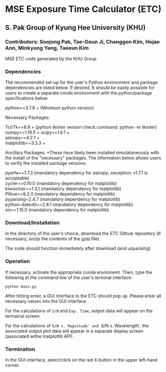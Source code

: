# MSE Exposure Time Calculator (ETC)
## S. Pak Group of Kyung Hee University (KHU)
### Contributors: Soojong Pak, Tae-Geun Ji, Changgon Kim, Hojae Ann, Minkyung Yang, Taeeun Kim

MSE ETC code generated by the KHU Group

### Dependencies 
The recommended set-up for the user's Python environment and package dependencies are listed below.  If desired, tt should be easily possible for users to create a separate conda environment with the python/package specifications below.    

python==3.7.9	+	(Minimum python version)  

Necessary Packages:

Tcl/Tk==8.6	+	(python tkinter version check command: python -m tkinter)  
numpy==1.19.5	+ 
scipy==1.6.1 +		 
astropy==4.2.1 + 	  
matplotlib==3.3.3 +  

Ancillary Packages:
*These have likely been installed simulataneously with the install of the "necessary" packages.  The information below allows users to verify the installed package versions.

pyerfa==1.7.3		(mandatory dependency for astropy; exception: v1.7.1 is acceptable)  
cycler==0.10.0		(mandatory dependency for matplotlib)  
kiwisolver==1.3.1	(mandatory dependency for matplotlib)  
Pillow==8.2.0		(mandatory dependency for matplotlib)  
pyparsing=2.4.7		(mandatory dependency for matplotlib)  
python-dateutil==2.8.1	(mandatory dependency for matplotlib)  
six==1.15.0		(mandatory dependency for matplotlib)  

### Download/Installation
In the directory of the user's choice, download the ETC Github repository (if necessary, unzip the contents of the gzip file). 

The code should function immediately after download (and unpacking)

### Operation
If necessary, activate the appropriate conda environemt.  Then, type the following at the command line of the user's terminal interface:

`python main.py`


After hitting enter, a GUI interface to the ETC should pop up.  Please enter all necessary values into the GUI interface. 

For the calculations of `S/N` and `Exp. Time`, output data will appear on the termainal screen. 

For the calculations of `S/N v. Magnitude' and `S/N v. Wavelength', the associated output plot data will appear in a separate display screen (associated withe matplotlib API).

### Termination
In the GUI interface, select/click on the red X button in the upper left-hand corner.





